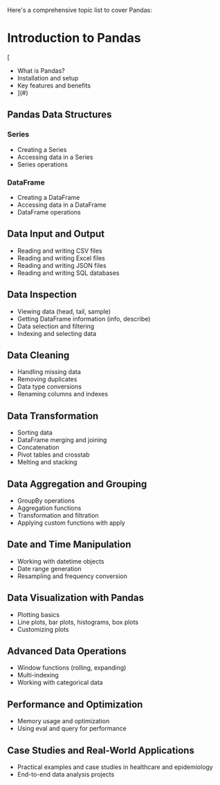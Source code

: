 Here's a comprehensive topic list to cover Pandas:

# Introduction to Pandas
[
- What is Pandas?
- Installation and setup
- Key features and benefits
- ](#)

## Pandas Data Structures
### Series
- Creating a Series
- Accessing data in a Series
- Series operations
### DataFrame
- Creating a DataFrame
- Accessing data in a DataFrame
- DataFrame operations

## Data Input and Output
- Reading and writing CSV files
- Reading and writing Excel files
- Reading and writing JSON files
- Reading and writing SQL databases

## Data Inspection
- Viewing data (head, tail, sample)
- Getting DataFrame information (info, describe)
- Data selection and filtering
- Indexing and selecting data

## Data Cleaning
- Handling missing data
- Removing duplicates
- Data type conversions
- Renaming columns and indexes

## Data Transformation
- Sorting data
- DataFrame merging and joining
- Concatenation
- Pivot tables and crosstab
- Melting and stacking

## Data Aggregation and Grouping
- GroupBy operations
- Aggregation functions
- Transformation and filtration
- Applying custom functions with apply

## Date and Time Manipulation
- Working with datetime objects
- Date range generation
- Resampling and frequency conversion

## Data Visualization with Pandas
- Plotting basics
- Line plots, bar plots, histograms, box plots
- Customizing plots

## Advanced Data Operations
- Window functions (rolling, expanding)
- Multi-indexing
- Working with categorical data

## Performance and Optimization
- Memory usage and optimization
- Using eval and query for performance

## Case Studies and Real-World Applications
- Practical examples and case studies in healthcare and epidemiology
- End-to-end data analysis projects
